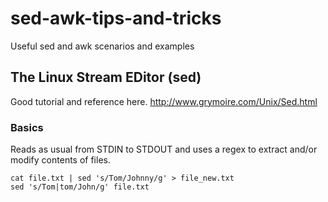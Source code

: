 # sed-awk-tips-and-tricks
Useful sed and awk scenarios and examples

## The Linux Stream EDitor (sed)
Good tutorial and reference here.
http://www.grymoire.com/Unix/Sed.html

### Basics
Reads as usual from STDIN to STDOUT and uses a regex to extract and/or modify contents of files.
```
cat file.txt | sed 's/Tom/Johnny/g' > file_new.txt
sed 's/Tom|tom/John/g' file.txt
```
